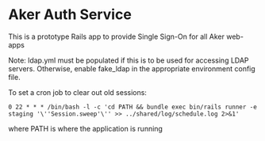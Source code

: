 # Aker Auth Service

This is a prototype Rails app to provide Single Sign-On for all Aker web-apps

Note: ldap.yml must be populated if this is to be used for accessing LDAP servers.
Otherwise, enable fake_ldap in the appropriate environment config file.

To set a cron job to clear out old sessions:

    0 22 * * * /bin/bash -l -c 'cd PATH && bundle exec bin/rails runner -e staging '\''Session.sweep'\'' >> ../shared/log/schedule.log 2>&1'

where PATH is where the application is running
